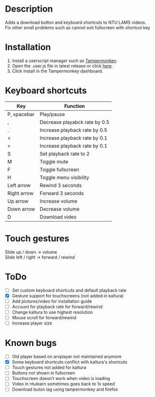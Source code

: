 # Description
Adds a download button and keyboard shortcuts to NTU LAMS videos.  
Fix other small problems such as cannot exit fullscreen with shortcut key

# Installation
1. Install a userscript manager such as [Tampermonkey](https://www.tampermonkey.net/).
2. Open the .user.js file in latest release or click [here](https://github.com/klsjadhf/lams_userscript/releases/latest/download/lams.user.js).
3. Click install in the Tampermonkey dashboard.

# Keyboard shortcuts
Key | Function
----|---------
P, spacebar | Play/pause
, | Decrease playabck rate by 0.5
. | Increase playback rate by 0.5
< | Increase playback rate by 0.1
\> | Increase playback rate by 0.1
S | Set playback rate to 2
M | Toggle mute
F | Toggle fullscreen
H | Toggle menu visibility
Left arrow | Rewind 3 seconds
Right arrow | Forward 3 seconds
Up arrow | Increase volume
Down arrow | Decrease volume
D | Download video

# Touch gestures
Slide up / down -> volume  
Slide left / right -> forward / rewind

# ToDo
- [ ] Set custom keyboard shortcuts and default playback rate
- [x] Gesture support for touchscreens (not added in kaltura)
- [ ] Add pictures/video for installation guide  
- [ ] Account for playback rate for forward/rewind
- [ ] Change kaltura to use highest resolution 
- [ ] Mouse scroll for forward/rewind
- [ ] Increase player size

# Known bugs
- [ ] Old player based on arvplayer not maintained anymore
- [x] Some keyboard shortcuts conflict with kaltura's shortcuts
- [ ] Touch gestures not added for kaltura
- [ ] Buttons not shown in fullscreen
- [ ] Touchscreen doesn't work when video is loading
- [ ] Video in ntulearn sometimes goes back to 1x speed
- [ ] Download buton lag using tampermonkey and firefox
